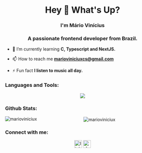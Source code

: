 <h1 align="center">Hey 👋 What's Up?</h1>
<h3 align="center">I'm Mário Vinícius</h1>
<h3 align="center">A passionate frontend developer from Brazil.</h3>

- 🌱 I’m currently learning **C, Typescript and NextJS.**

- 📫 How to reach me **marioviniciuxcs@gmail.com**

- ⚡ Fun fact **I listen to music all day.**

###

<h3 align="left">Languages and Tools:</h3>
<p align="center">
  <a href="https://skillicons.dev">
    <img src="https://skillicons.dev/icons?i=git,ts,docker,c,cpp,css,express,html,js,linux,mysql,nodejs,postgres,postman,prisma,py,react,tailwind,nextjs" />
  </a>
</p>

###

<h3 align="left">Github Stats:</h3>
<div align="center">
  <p><img align="left" src="https://github-readme-stats.vercel.app/api/top-langs?username=marioviniciux&show_icons=true&locale=en&layout=compact&theme=dracula&hide_border=false&border_radius=5&order=3" alt="marioviniciux" /></p>
  <p>&nbsp;<img align="center" src="https://github-readme-stats.vercel.app/api?username=marioviniciux&show_icons=true&locale=en&theme=dracula&hide_border=false&border_radius=5&order=3" alt="marioviniciux" /></p>
</div>

###

<h3 align="left">Connect with me:</h3>
<div align="center">
  <a href="https://www.linkedin.com/in/marioviniciux/" target="_blank"><img src="https://img.shields.io/static/v1?message=LinkedIn&logo=linkedin&label=&color=0A0A0A&logoColor=white&labelColor=&style=for-the-badge" height="25" alt="linkedin logo"/></a>
  <a href="https://mail.google.com/mail/?view=cm&to=marioviniciuxcs@gmail.com" target="_blank"><img src="https://img.shields.io/static/v1?message=gmail&logo=gmail&label=&color=0A0A0A&logoColor=white&labelColor=&style=for-the-badge" height="25" alt="devto logo"/></a>
</div>

###
